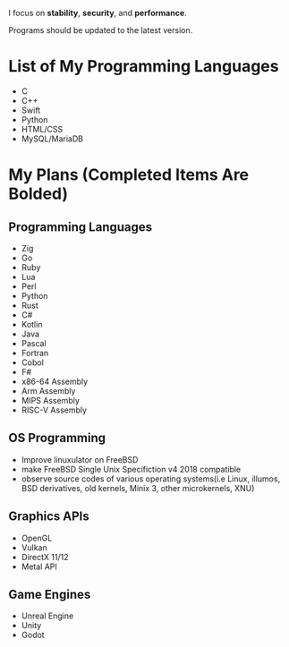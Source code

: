 I focus on **stability**, **security**, and **performance**.

Programs should be updated to the latest version.

# List of My Programming Languages

- C
- C++
- Swift
- Python
- HTML/CSS
- MySQL/MariaDB

# My Plans (Completed Items Are Bolded)
## Programming Languages
  - Zig
  - Go
  - Ruby
  - Lua
  - Perl
  - Python
  - Rust
  - C#
  - Kotlin
  - Java
  - Pascal
  - Fortran
  - Cobol
  - F#
  - x86-64 Assembly
  - Arm Assembly
  - MIPS Assembly
  - RISC-V Assembly

## OS Programming
  - Improve linuxulator on FreeBSD
  - make FreeBSD Single Unix Specifiction v4 2018 compatible
  - observe source codes of various operating systems(i.e Linux, illumos, BSD derivatives, old kernels, Minix 3, other microkernels, XNU)

## Graphics APIs
   - OpenGL
   - Vulkan
   - DirectX 11/12
   - Metal API

## Game Engines
   - Unreal Engine
   - Unity
   - Godot
